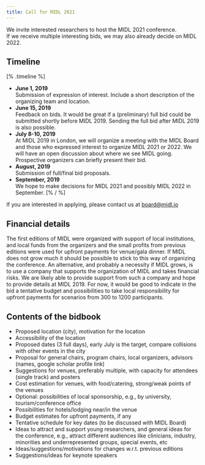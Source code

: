 ```yaml
---
title: Call for MIDL 2021
---
```


We invite interested researchers to host the MIDL 2021 conference.  
If we receive multiple interesting bids, we may also already decide on MIDL 2022.

## Timeline

[% .timeline %]
* **June 1, 2019**  
  Submission of expression of interest. Include a short description of the organizing team and location.
* **June 15, 2019**  
  Feedback on bids. It would be great if a (preliminary) full bid could be submitted shortly before MIDL 2019. Sending the full bid after MIDL 2019 is also possible.  
* **July 8-10, 2019**  
  At MIDL 2019 in London, we will organize a meeting with the MIDL Board and those who expressed interest to organize MIDL 2021 or 2022. We will have an open discussion about where we see MIDL going. Prospective organizers can briefly present their bid.
* **August, 2019**  
  Submission of full/final bid proposals.
* **September, 2019**  
  We hope to make decisions for MIDL 2021 and possibly MIDL 2022 in September.
[% / %]

If you are interested in applying, please contact us at [board@midl.io](mailto:board@midl.io)

## Financial details

The first editions of MIDL were organized with support of local institutions, and local funds from the organizers and
the small profits from previous editions were used for upfront payments for venue/gala dinner. If MIDL does not grow much
it should be possible to stick to this way of organizing the conference. An alternative, and probably a necessity if MIDL
grows, is to use a company that supports the organization of MIDL and takes financial risks. We are likely able to provide
support from such a company and hope to provide details at MIDL 2019. For now, it would be good to indicate in the bid
a tentative budget and possibilities to take local responsibility for upfront payments for scenarios from 300 to 1200
participants.

## Contents of the bidbook

* Proposed location (city), motivation for the location
* Accessibility of the location
* Proposed dates (3 full days), early July is the target, compare collisions with other events in the city
* Proposal for general chairs, program chairs, local organizers, advisors (names, google scholar profile link)
* Suggestions for venues, preferably multiple, with capacity for attendees (single track) and posters
* Cost estimation for venues, with food/catering, strong/weak points of the venues
* Optional: possibilities of local sponsorship, e.g., by university, tourism/conference office
* Possibilities for hotels/lodging near/in the venue
* Budget estimates for upfront payments, if any
* Tentative schedule for key dates (to be discussed with MIDL Board)
* Ideas to attract and support young researchers, and general ideas for the conference, e.g., attract different audiences like clinicians, industry, minorities and underrepresented groups, special events, etc
* Ideas/suggestions/motivations for changes w.r.t. previous editions
* Suggestions/ideas for keynote speakers
